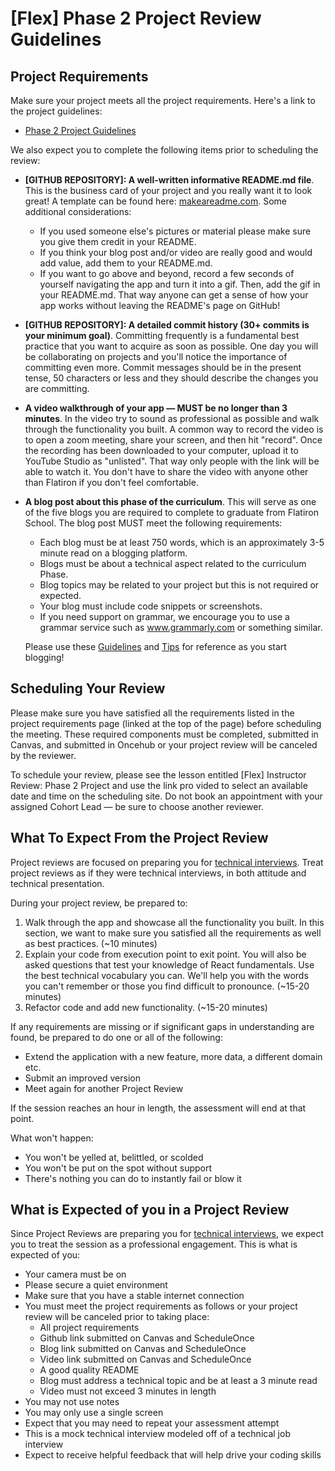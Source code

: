 # [Flex] Phase 2 Project Review Guidelines

## Project Requirements

Make sure your project meets all the project requirements. Here's a link to the
project guidelines:

- [Phase 2 Project Guidelines](https://github.com/learn-co-curriculum/react-hooks-phase-2-project)

We also expect you to complete the following items prior to scheduling the
review:

- **[GITHUB REPOSITORY]: A well-written informative README.md file**. This is
  the business card of your project and you really want it to look great! A
  template can be found here: [makeareadme.com](https://www.makeareadme.com/).
  Some additional considerations:
  - If you used someone else's pictures or material please make sure you give
  them credit in your README.
  - If you think your blog post and/or video are really good and would add
  value, add them to your README.md.
  - If you want to go above and beyond, record a few seconds of yourself
  navigating the app and turn it into a gif. Then, add the gif in your
  README.md. That way anyone can get a sense of how your app works without
  leaving the README's page on GitHub!
- **[GITHUB REPOSITORY]: A detailed commit history (30+ commits is your minimum
  goal)**. Committing frequently is a fundamental best practice that you want to
  acquire as soon as possible. One day you will be collaborating on projects and
  you'll notice the importance of committing even more. Commit messages should
  be in the present tense, 50 characters or less and they should describe the
  changes you are committing.
- **A video walkthrough of your app — MUST be no longer than 3 minutes**. In
  the video try to sound as professional as possible and walk through the
  functionality you built. A common way to record the video is to open a zoom
  meeting, share your screen, and then hit "record". Once the recording has been
  downloaded to your computer, upload it to YouTube Studio as "unlisted". That
  way only people with the link will be able to watch it. You don't have to
  share the video with anyone other than Flatiron if you don't feel comfortable.
- **A blog post about this phase of the curriculum**. This will serve as one of
  the five blogs you are required to complete to graduate from Flatiron School.
  The blog post MUST meet the following requirements:
  - Each blog must be at least 750 words, which is an approximately 3-5 minute
read on a blogging platform.
  - Blogs must be about a technical aspect related to the curriculum Phase.
  - Blog topics may be related to your project but this is not required or
expected.
  - Your blog must include code snippets or screenshots.
  - If you need support on grammar, we encourage you to use a grammar service
such as www.grammarly.com or something similar.

  Please use these [Guidelines][blog-guidelines] and [Tips][blog-tips] for
reference as you start blogging!

[blog-guidelines]: https://docs.google.com/document/d/1khn8xGYEWzNrWI-N1Mxhdtk-rd3dTiIteOoDsTXOVZI/edit
[blog-tips]: https://docs.google.com/document/d/1i6NqCgYZd9DC25Om9agZ4lX-U_7DmjH0ZTBpOWMAn9Q/edit

## Scheduling Your Review

Please make sure you have satisfied all the requirements listed in the project
requirements page (linked at the top of the page) before scheduling the meeting.
These required components must be completed, submitted in Canvas, and submitted
in Oncehub or your project review will be canceled by the reviewer. 

To schedule your review, please see the lesson entitled [Flex] Instructor Review: Phase 2 Project
and use the link pro vided to select an available date and time on the scheduling site. 
Do not book an appointment with your assigned Cohort Lead — be sure to choose another reviewer.


## What To Expect From the Project Review

Project reviews are focused on preparing you for [technical interviews][]. Treat
project reviews as if they were technical interviews, in both attitude and
technical presentation.

During your project review, be prepared to:

1. Walk through the app and showcase all the functionality you built. In this
   section, we want to make sure you satisfied all the requirements as well as
   best practices. (~10 minutes)
2. Explain your code from execution point to exit point. You will also be asked
   questions that test your knowledge of React fundamentals. Use the best technical
   vocabulary you can. We'll help you with the words you can't remember or those
   you find difficult to pronounce. (~15-20 minutes)
3. Refactor code and add new functionality. (~15-20 minutes)

If any requirements are missing or if significant gaps in understanding are
found, be prepared to do one or all of the following:

- Extend the application with a new feature, more data, a different domain etc.
- Submit an improved version
- Meet again for another Project Review

If the session reaches an hour in length, the assessment will end at that point.

What won't happen:

- You won't be yelled at, belittled, or scolded
- You won't be put on the spot without support
- There's nothing you can do to instantly fail or blow it

## What is Expected of you in a Project Review

Since Project Reviews are preparing you for [technical interviews][], we expect
you to treat the session as a professional engagement. This is what is expected
of you:

- Your camera must be on
- Please secure a quiet environment
- Make sure that you have a stable internet connection
- You must meet the project requirements as follows or your project review will
  be canceled prior to taking place:
  - All project requirements
  - Github link submitted on Canvas and ScheduleOnce
  - Blog link submitted on Canvas and ScheduleOnce
  - Video link submitted on Canvas and ScheduleOnce
  - A good quality README
  - Blog must address a technical topic and be at least a 3 minute read
  - Video must not exceed 3 minutes in length
- You may not use notes
- You may only use a single screen
- Expect that you may need to repeat your assessment attempt
- This is a mock technical interview modeled off of a technical job interview
- Expect to receive helpful feedback that will help drive your coding skills

[technical interviews]: https://www.brightnetwork.co.uk/career-path-guides/technology-it-software-development/five-ways-stand-out-your-technology/what-expect-technical-interview/

